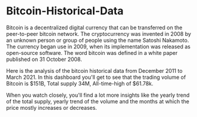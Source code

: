# Bitcoin-Historical-Data

Bitcoin is a decentralized digital currency that can be transferred on the peer-to-peer bitcoin network. The cryptocurrency was invented in 2008 by an unknown person or group of people using the name Satoshi Nakamoto. The currency began use in 2009, when its implementation was released as open-source software. The word bitcoin was defined in a white paper published on 31 October 2008.

Here is the analysis of the bitcoin historical data from December 2011 to March 2021. In this dashboard you'll get to see that the trading volume of Bitcoin is $151B, Total supply 34M, All-time-high of $61.78k.

When you watch closely, you'll find a lot more insights like the yearly trend of the total supply, yearly trend of the volume and the months at which the price mostly increases or decreases.
